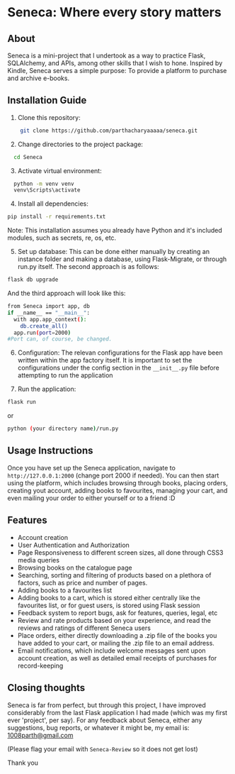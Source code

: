 # Seneca: Where every story matters

## About
Seneca is a mini-project that I undertook as a way to practice Flask, SQLAlchemy, and APIs, among other skills that I wish to hone.
Inspired by Kindle, Seneca serves a simple purpose: To provide a platform to purchase and archive e-books. 

## Installation Guide
1) Clone this repository:
```sh
    git clone https://github.com/parthacharyaaaaa/seneca.git
```

2) Change directories to the project package:
```sh
  cd Seneca
```
3) Activate virtual environment:
```sh
  python -m venv venv
  venv\Scripts\activate
```
4) Install all dependencies:
```sh
pip install -r requirements.txt
```
Note: This installation assumes you already have Python and it's included modules, such as secrets, re, os, etc.

5) Set up database: This can be done either manually by creating an instance folder and making a database, using Flask-Migrate, or through run.py itself.
The second approach is as follows:
```sh
flask db upgrade
```
And the third approach will look like this:
```sh
from Seneca import app, db
if __name__ == "__main__":
  with app.app_context():
    db.create_all()
  app.run(port=2000)
#Port can, of course, be changed.
```
6) Configuration:
The relevan configurations for the Flask app have been written within the app factory itself. It is important to set the configurations under the config section in the ```__init__.py``` file before attempting to run the application

8) Run the application:
```sh
flask run
```
or
```sh
python (your directory name)/run.py
```

## Usage Instructions
Once you have set up the Seneca application, navigate to `http://127.0.0.1:2000` (change port 2000 if needed). You can then start using the platform, which includes browsing through books, placing orders, creating yout account, adding books to favourites, managing your cart, and even mailing your order to either yourself or to a friend :D

## Features
- Account creation
- User Authentication and Authorization
- Page Responsiveness to different screen sizes, all done through CSS3 media queries
- Browsing books on the catalogue page
- Searching, sorting and filtering of products based on a plethora of factors, such as price and number of pages.
- Adding books to a favourites list
- Adding books to a cart, which is stored either centrally like the favourites list, or for guest users, is stored using Flask session
- Feedback system to report bugs, ask for features, queries, legal, etc
- Review and rate products based on your experience, and read the reviews and ratings of different Seneca users
- Place orders, either directly downloading a .zip file of the books you have added to your cart, or mailing the .zip file to an email address.
- Email notifications, which include welcome messages sent upon account creation, as well as detailed email receipts of purchases for record-keeping

## Closing thoughts
Seneca is far from perfect, but through this project, I have improved considerably from the last Flask application I had made (which was my first ever 'project', per say). For any feedback about Seneca, either any suggestions, bug reports, or whatever it might be, my email is:
1008parth@gmail.com

(Please flag your email with ```Seneca-Review``` so it does not get lost)

Thank you

